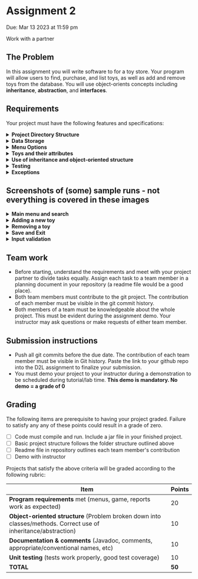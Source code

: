 # Assignment 2
Due: Mar 13 2023 at 11:59 pm

Work with a partner

## The Problem
In this assignment you will write software to for a toy store. Your program will allow users to find, purchase, and list toys, as well as add and remove toys from the database. You will use object-orients concepts including **inheritance**, **abstraction**, and **interfaces**.

## Requirements
Your project must have the following features and specifications:

<details>
  <summary><b>Project Directory Structure</b></summary>
  <p>
  Follow this directory structure:
    
  * bin/   (compiled java files)
  * src/   (Java source files)
      * application/    (classes housing the "main" program)
      * controller/     (classes used to coordinate the "model"s and "view"s)
      * model/          (classes related to data objects, like toys)
      * view/           (classes related to user interface)
      * exceptions/     (custom exception classes)
  * doc/   generated JavaDoc (Ensure the private option is checked and everything is included in the generated documentation.)
  * lib/    any 3rd-party libraries. This folder can be empty, and eclipse should automatically add things here if needed
  * res/    any resources or data files
  * test/   unit tests
    </p>
</details>

<details>
  <summary><b>Data Storage</b></summary>
  <p>
The database of toys should be saved to a file called "toys.txt" in the res/ folder. Each line in the file represents a different toy and each piece of information for a toy is separated by a semi-colon. Your program should read all the toys into a **single** ArrayList on startup, and save the (potentially modified) list of toys back to the file on exit.
    </p>
</details>

<details>
  <summary><b>Menu Options</b></summary>
  <p>
  
  * **Search Inventory and Purchase Toy**
    * Allows users to search for a toy by serial number (**SN**), **name**, or **type**. The program then shows matching products, along with current inventory counts for each. The customer can select one of the items to purchase **or** return to the search menu. Purchasing an item modifies the inventory count accordingly, and trying to purchase an item that is out-of-stock shows an error. The customer returns to the search menu after purchasing.
      * NOTE: searching by name returns all items containing the name (see sample runs below)
  * **Add a New Toy**
    * Allows user to add a new toy to the database. Each type of toy requires different information (see formatting section).
      * the program should validate the serial number before using it (see toy attributes)
      * the serial number must be unique
  * **Remove a Toy**
    * Allows user to remove a toy from the database. The program asks the user to enter the serial number, then shows the corresponding item and asks for confirmation before removing it.
  * **Make a gift suggestion (OPTIONAL - WORTH BONUS MARKS!)** 
      * Asks user for an age, type, or price range (the customer can leave 1-2 of these empty) and shows a list of item suggestions. The customer can then select an item from the list to purchase.
  * **Save and Exit**
    * Saves the database to the text file (in the appropriate format) and terminates the program.

Note that all menus should be case in-sensitive, and validate user input.
    </p>
</details>

<details>
  <summary><b>Toys and their attributes</b></summary>
  <p>
  There are four types of toys: figures, animals, puzzles, and board games. The toys have the following attributes:
    
  * Figures
      * Serial Number: a unique 10-digit number for this figure. The first digit is 0 or 1
      * name: the name of the item
      * brand: the brand name
      * price: the cost to purchase the item
      * available-count: the number copies of this item currently in stock
      * age-appropriate: the suggested minimum age to use this item
      * classification: either **A**ction, **D**oll, or **H**istoric
  * Animals
      * Serial Number: a unique 10-digit number for this figure. The first digit is 2 or 3
      * name: the name of the item
      * brand: the brand name
      * price: the cost to purchase the item
      * available-count: the number copies of this item currently in stock
      * age-appropriate: the suggested minimum age to use this item
      * material: a description of the material this toy is made from
      * size: **S**mall, **M**edium, or **L**arge 
  * Puzzles
      * Serial Number: a unique 10-digit number for this figure. The first digit is 4, 5, or 6
      * name: the name of the item
      * brand: the brand name
      * price: the cost to purchase the item
      * available-count: the number copies of this item currently in stock
      * age-appropriate: the suggested minimum age to use this item
      * puzzle-type: **M**echanical, **C**ryptic, **L**ogic, **T**rivia, or **R**iddle
  * Board Games
      * Serial Number: a unique 10-digit number for this figure. The first digit is 7, 8, or 9
      * name: the name of the item
      * brand: the brand name
      * price: the cost to purchase the item
      * available-count: the number copies of this item currently in stock
      * age-appropriate: the suggested minimum age to use this item
      * number of players: a range, like 2-4 (note your program must store min and max players in separate properties
      * designer(s): a comma-separated list of designers
    </p>
</details>


<details>
  <summary><b>Use of inheritance and object-oriented structure</b></summary>
  <p>
    
  * You must create a class for each toy type (located in the `model` package), and each must inherit from a `Toy` superclass which **cannot be instantiated** and has all the common attributes.
  * Each toy class should have a constructor that accepts all the attribute values for that toy
  * Each toy class should override the toString() method, so that the object's details can be printed in human-readable form
    </p>
</details>

<details>
  <summary><b>Testing</b></summary>
  <p>
We expect to see reasonable JUnit tests written to ensure that the behavior of the existing classes (Animal, BoardGame, Figure, …)
    </p>
</details>

<details>
  <summary><b>Exceptions</b></summary>
  <p>
The program should throw (custom) exceptions if:
    
  * The input price is negative when the user creates a new toy
  * The minimum number of players is greater than the maximum, when adding a new board game
    </p>
</details>


## Screenshots of (some) sample runs - not everything is covered in these images
<details>
  <summary><b>Main menu and search</b></summary>
  <p>
    
![image](https://user-images.githubusercontent.com/8976705/217386588-1bbd8d48-098f-4bf8-984a-eb52abc80fbb.png)
  
  </p>
</details>
    
<details>
  <summary><b>Adding a new toy</b></summary>
  <p>
    
![image](https://user-images.githubusercontent.com/8976705/217386828-a450c583-4e04-413d-b4a0-1a7b5c28db57.png)
  
  </p>
</details>    

<details>
  <summary><b>Removing a toy</b></summary>
  <p>
    
![image](https://user-images.githubusercontent.com/8976705/217386942-a25ebe44-5ad7-4742-a1cd-0881065659a4.png)
  
  </p>
</details> 

<details>
  <summary><b>Save and Exit</b></summary>
  <p>
    
![image](https://user-images.githubusercontent.com/8976705/217387019-6a0201c5-04c5-4b84-92ed-7576f8ba6114.png)
  
  </p>
</details> 
    
<details>
  <summary><b>Input validation</b></summary>
  <p>
    
![image](https://user-images.githubusercontent.com/8976705/217387065-ae365c72-ff69-4470-9e69-99ebd7096ca3.png)
  
  </p>
</details> 
   
## Team work
* Before starting, understand the requirements and meet with your project partner to divide tasks equally. Assign each task to a team member in a planning document in your repository (a readme file would be a good place).
*	Both team members must contribute to the git project. The contribution of each member must be visible in the git commit history.
*	Both members of a team must be knowledgeable about the whole project. This must be evident during the assignment demo. Your instructor may ask questions or make requests of either team member.

## Submission instructions
* Push all git commits before the due date. The contribution of each team member must be visible in Git history. Paste the link to your github repo into the D2L assignment to finalize your submission.
* You must demo your project to your instructor during a demonstration to be scheduled during tutorial/lab time. **This demo is mandatory. No demo = a grade of 0**

## Grading
The following items are prerequisite to having your project graded. Failure to satisfy any any of these points could result in a grade of zero.
* [ ] Code must compile and run. Include a jar file in your finished project.
* [ ] Basic project structure follows the folder structure outlined above
* [ ] Readme file in repository outlines each team member's contribution
* [ ] Demo with instructor

Projects that satisfy the above criteria will be graded according to the following rubric:

| Item                        | Points |
| --------------------------- | ------ |
| **Program requirements** met (menus, game, reports work as expected)                                                              | 20     |
| **Object-oriented structure** (Problem broken down into classes/methods. Correct use of inheritance/abstraction)                  | 10     |
| **Documentation & comments** (Javadoc, comments, appropriate/conventional names, etc)                                             | 10     |
| **Unit testing** (tests work properly, good test coverage)                                                                        | 10     |
| **TOTAL**                   | **50** |
